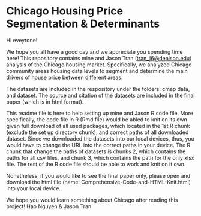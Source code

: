 # Chicago Housing Price Segmentation & Determinants

Hi eveyrone! 

We hope you all have a good day and we appreciate you spending time here! This repository contains mine and Jason Tran (tran_j6@denison.edu) analysis of the Chicago housing market. Specifically, we analyzed Chicago community areas housing data levels to segment and determine the main drivers of house price between different areas. 

The datasets are included in the respository under the folders: cmap data, and dataset. The source and citation of the datasets are included in the final paper (which is in html format). 

This readme file is here to help setting up mine and Jason R code file. More specifically, the code file in R (Rmd file) would be abled to knit on its own given full download of all used packages, which located in the 1st R chunk (exclude the set up directory chunk); and correct paths of all downloaded dataset. Since we downloaded the datasets into our local devices, thus, you would have to change the URL into the correct paths in your device. The R chunk that change the paths of datasets is chunks 2, which contains the paths for all csv files, and chunk 3, which contains the path for the only xlsx file. The rest of the R code file should be able to work and knit on it own. 

Nonetheless, if you would like to see the final paper only, please open and download the html file (name: Comprehensive-Code-and-HTML-Knit.html) into your local device. 

We hope you would learn something about Chicago after reading this project! 
Hao Nguyen & Jason Tran
